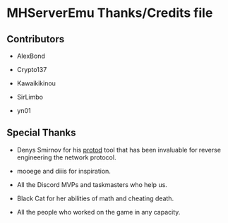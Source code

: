 # MHServerEmu Thanks/Credits file

## Contributors

- AlexBond

- Crypto137

- Kawaikikinou

- SirLimbo

- yn01

## Special Thanks

- Denys Smirnov for his [protod](https://github.com/dennwc/protod) tool that has been invaluable for reverse engineering the network protocol.

- mooege and diiis for inspiration.

- All the Discord MVPs and taskmasters who help us.

- Black Cat for her abilities of math and cheating death.

- All the people who worked on the game in any capacity.
